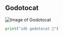 ## Godotocat

![Image of Godotocat](https://octodex.github.com/images/godotocat.png)

``` python
print("idk godotocat 🤣")
```

